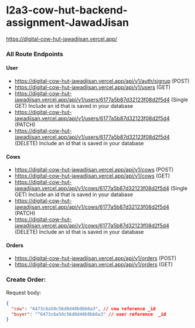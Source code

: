 # l2a3-cow-hut-backend-assignment-JawadJisan

https://digital-cow-hut-jawadjisan.vercel.app/

### All Route Endpoints

#### User

- https://digital-cow-hut-jawadjisan.vercel.app/api/v1/auth/signup (POST)
- https://digital-cow-hut-jawadjisan.vercel.app/api/v1/users (GET)
- https://digital-cow-hut-jawadjisan.vercel.app/api/v1/users/6177a5b87d32123f08d2f5d4 (Single GET) Include an id that is saved in your database
- https://digital-cow-hut-jawadjisan.vercel.app/api/v1/users/6177a5b87d32123f08d2f5d4 (PATCH)
- https://digital-cow-hut-jawadjisan.vercel.app/api/v1/users/6177a5b87d32123f08d2f5d4 (DELETE) Include an id that is saved in your database

#### Cows

- https://digital-cow-hut-jawadjisan.vercel.app/api/v1/cows (POST)
- https://digital-cow-hut-jawadjisan.vercel.app/api/v1/cows (GET)
- https://digital-cow-hut-jawadjisan.vercel.app/api/v1/cows/6177a5b87d32123f08d2f5d4 (Single GET) Include an id that is saved in your database
- https://digital-cow-hut-jawadjisan.vercel.app/api/v1/cows/6177a5b87d32123f08d2f5d4 (PATCH)
- https://digital-cow-hut-jawadjisan.vercel.app/api/v1/cows/6177a5b87d32123f08d2f5d4 (DELETE) Include an id that is saved in your database

#### Orders

- https://digital-cow-hut-jawadjisan.vercel.app/api/v1/orders (POST)
- https://digital-cow-hut-jawadjisan.vercel.app/api/v1/orders (GET)

### Create Order:

Request body:

```json
{
  "cow": "6473c6a50c56d0d40b9bb6a3", // cow reference _id
  "buyer": "“6473c6a50c56d0d40b9bb6a3" // user reference  _id
}
```
